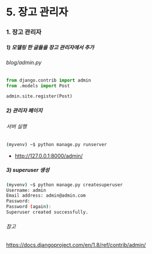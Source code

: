 # 5. 장고 관리자

### 1. 장고 관리자

##### 1) 모델링 한 글들을 장고 관리자에서 추가

###### blog/admin.py

```python
from django.contrib import admin
from .models import Post

admin.site.register(Post)
```



##### 2) 관리자 페이지

###### 서버 실행

```bash
(myvenv) ~$ python manage.py runserver
```

- <http://127.0.0.1:8000/admin/>



##### 3) superuser 생성

```bash
(myvenv) ~$ python manage.py createsuperuser
Username: admin
Email address: admin@admin.com
Password:
Password (again):
Superuser created successfully.
```



###### 참고

<https://docs.djangoproject.com/en/1.8/ref/contrib/admin/>